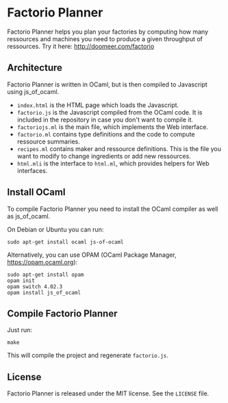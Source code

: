 # Factorio Planner

Factorio Planner helps you plan your factories by computing how many
ressources and machines you need to produce a given throughput of
ressources. Try it here: http://doomeer.com/factorio

## Architecture

Factorio Planner is written in OCaml, but is then compiled to Javascript
using js_of_ocaml.

* `index.html` is the HTML page which loads the Javascript.
* `factorio.js` is the Javascript compiled from the OCaml code.
  It is included in the repository in case you don't want to compile it.
* `factoriojs.ml` is the main file, which implements the Web interface.
* `factorio.ml` contains type definitions and the code to compute
  ressource summaries.
* `recipes.ml` contains maker and ressource definitions.
  This is the file you want to modify to change ingredients or add
  new ressources.
* `html.mli` is the interface to `html.ml`, which provides helpers
  for Web interfaces.

## Install OCaml

To compile Factorio Planner you need to install the OCaml compiler
as well as js_of_ocaml.

On Debian or Ubuntu you can run:

    sudo apt-get install ocaml js-of-ocaml

Alternatively, you can use OPAM (OCaml Package Manager, https://opam.ocaml.org):

    sudo apt-get install opam
    opam init
    opam switch 4.02.3
    opam install js_of_ocaml

## Compile Factorio Planner

Just run:

    make

This will compile the project and regenerate `factorio.js`.

## License

Factorio Planner is released under the MIT license.
See the `LICENSE` file.
